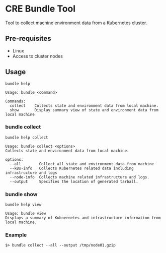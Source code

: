 # CRE Bundle Tool

Tool to collect machine environment data from a Kubernetes cluster.

## Pre-requisites
 * Linux
 * Access to cluster nodes

## Usage

```shell
bundle help

Usage: bundle <command>

Commands:
  collect    Collects state and environment data from local machine.
  show       Display summary view of state and environment data from local machine
```

### bundle collect
```shell
bundle help collect 

Usage: bundle collect <options>
Collects state and environment data from local machine.

options:
  --all        Collect all state and environment data from machine
  --k8s-info   Collects Kubernetes related data including infrastructure and logs
  --node-info  Collects machine related infrastructure and logs.
  --output     Specifies the location of generated tarball.
```

### bundle show
```shell
bundle help view

Usage: bundle view
Displays a summary of Kubnernetes and infrastructure information from local machine.
```

### Example

```shell
$> bundle collect --all --output /tmp/node01.gzip
```